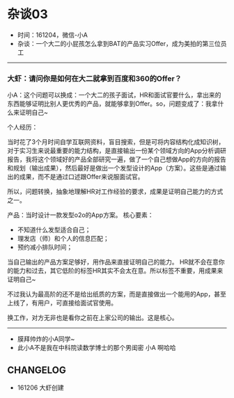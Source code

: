 # 杂谈03


- 时间：161204，微信-小A
- 杂谈：一个大二的小屁孩怎么拿到BAT的产品实习Offer，成为美拍的第三位员工

---


### 大虾：请问你是如何在大二就拿到百度和360的Offer？

小A：这个问题可以换成：一个大二的孩子面试，HR和面试官要什么，拿出来的东西能够证明比别人更优秀的产品，就能够拿到Offer。so，问题变成了：我拿什么来证明自己~

个人经历：

当时花了3个月时间自学互联网资料，盲目搜索，但是可将内容结构化成知识树，对于实习生来说最重要的能力结构，是直接输出一份某个领域方向的App分析调研报告，我将这个领域好的产品全部研究一遍，做了一个自己想做App的方向的报告和规划（输出成果），然后最好是做出一个发型设计的App（方案）。这些是通过输出的成果，而不是通过口述跟Offer来说服面试官。

所以，问题转换，抽象地理解HR对工作经验的要求，成果是证明自己能力的方式之一。


产品：当时设计一款发型o2o的App方案。
核心要素：

- 不知道什么发型适合自己；
- 理发店（师）和个人的信息匹配；
- 预约减小排队时间；

当自己输出的产品方案足够好，用作品来直接证明自己的能力。
HR就不会在意你的能力和过去，其它低阶的标签HR其实不会太在意。所以标签不重要，用成果来证明自己~

不过我认为最高阶的还不是给出纸质的方案，而是直接做出一个能用的App，甚至上线了，有用户，可直接给面试官使用。

换工作，对方无非也是看你之前在上家公司的输出。这是核心。

---

- 膜拜帅炸的小A同学~
- 此小A不是我在中科院读数学博士的那个男闺密 小A 啊哈哈

## CHANGELOG

- 161206 大虾创建